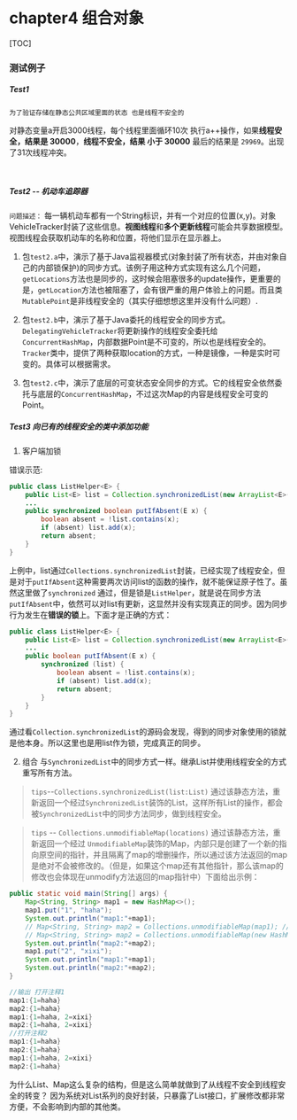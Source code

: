 # chapter4 组合对象

[TOC]

### 测试例子

##### Test1

`为了验证存储在静态公共区域里面的状态 也是线程不安全的`

对静态变量a开启3000线程，每个线程里面循环10次 执行a++操作，如果**线程安全，结果是 30000**，**线程不安全，结果 小于 30000**
最后的结果是 `29969`。出现了31次线程冲突。

<br>

##### Test2 -- 机动车追踪器

`问题描述：`
每一辆机动车都有一个String标识，并有一个对应的位置(x,y)。对象VehicleTracker封装了这些信息。**视图线程**和**多个更新线程**可能会共享数据模型。视图线程会获取机动车的名称和位置，将他们显示在显示器上。

1. 包`test2.a`中，演示了基于Java监视器模式(对象封装了所有状态，并由对象自己的内部锁保护)的同步方式。该例子用这种方式实现有这么几个问题，`getLocations`方法也是同步的，这时候会阻塞很多的update操作，更重要的是，`getLocation`方法也被阻塞了，会有很严重的用户体验上的问题。而且类`MutablePoint`是非线程安全的（其实仔细想想这里并没有什么问题）.

2. 包`test2.b`中，演示了基于Java委托的线程安全的同步方式。`DelegatingVehicleTracker`将更新操作的线程安全委托给`ConcurrentHashMap`，内部数据Point是不可变的，所以也是线程安全的。`Tracker`类中，提供了两种获取location的方式，一种是镜像，一种是实时可变的。具体可以根据需求。

3. 包`test2.c`中，演示了底层的可变状态安全同步的方式。它的线程安全依然委托与底层的`ConcurrentHashMap`，不过这次Map的内容是线程安全可变的Point。

##### Test3 向已有的线程安全的类中添加功能

1. 客户端加锁

错误示范:
```java
public class ListHelper<E> {
	public List<E> list = Collection.synchronizedList(new ArrayList<E>());
	...
	public synchronized boolean putIfAbsent(E x) {
		boolean absent = !list.contains(x);
		if (absent) list.add(x);
		return absent;
	}
}
```
上例中，list通过`Collections.synchronizedList`封装，已经实现了线程安全，但是对于`putIfAbsent`这种需要两次访问list的函数的操作，就不能保证原子性了。虽然这里做了`synchronized` 通过，但是锁是`ListHelper`，就是说在同步方法`putIfAbsent`中，依然可以对list有更新，这显然并没有实现真正的同步。因为同步行为发生在**错误的锁**上。下面才是正确的方式：

```java
public class ListHelper<E> {
	public List<E> list = Collection.synchronizedList(new ArrayList<E>());
	...
	public boolean putIfAbsent(E x) {
		synchronized (list) {
			boolean absent = !list.contains(x);
			if (absent) list.add(x);
			return absent;
		}
	}
}
```
通过看`Collection.synchronizedList`的源码会发现，得到的同步对象使用的锁就是他本身。所以这里也是用list作为锁，完成真正的同步。


2. 组合
与`SynchronizedList`中的同步方式一样。继承List并使用线程安全的方式重写所有方法。

> `tips`--`Collections.synchronizedList(list:List)` 通过该静态方法，重新返回一个经过`SynchronizedList`装饰的List，这样所有List的操作，都会被`SynchronizedList`中的同步方法同步，做到线程安全。

> `tips` -- `Collections.unmodifiableMap(locations)` 通过该静态方法，重新返回一个经过 `UnmodifiableMap`装饰的Map，内部只是创建了一个新的指向原空间的指针，并且隔离了map的增删操作，所以通过该方法返回的map是绝对不会被修改的。（但是，如果这个map还有其他指针，那么该map的修改也会体现在unmodify方法返回的map指针中）下面给出示例：

```java
public static void main(String[] args) {
	Map<String, String> map1 = new HashMap<>();
	map1.put("1", "haha");
	System.out.println("map1:"+map1);
	// Map<String, String> map2 = Collections.unmodifiableMap(map1); //注释1
	// Map<String, String> map2 = Collections.unmodifiableMap(new HashMap(map1)); //注释2
	System.out.println("map2:"+map2);
	map1.put("2", "xixi");
	System.out.println("map1:"+map1);
	System.out.println("map2:"+map2);
}

//输出 打开注释1
map1:{1=haha}
map2:{1=haha}
map1:{1=haha, 2=xixi}
map2:{1=haha, 2=xixi}
//打开注释2
map1:{1=haha}
map2:{1=haha}
map1:{1=haha, 2=xixi}
map2:{1=haha}
```


为什么List、Map这么复杂的结构，但是这么简单就做到了从线程不安全到线程安全的转变？ 因为系统对List系列的良好封装，只暴露了List接口，扩展修改都非常方便，不会影响到内部的其他类。
